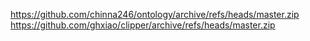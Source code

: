 https://github.com/chinna246/ontology/archive/refs/heads/master.zip
https://github.com/ghxiao/clipper/archive/refs/heads/master.zip
